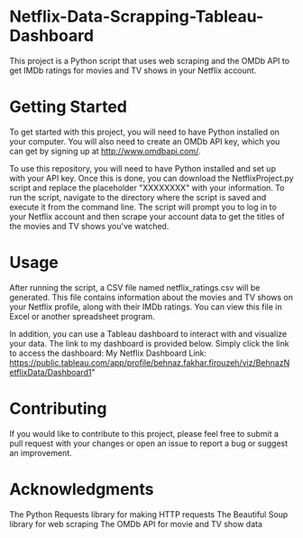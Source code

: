 # Netflix-Data-Scrapping-Tableau-Dashboard
This project is a Python script that uses web scraping and the OMDb API to get IMDb ratings for movies and TV shows in your Netflix account.

# Getting Started
To get started with this project, you will need to have Python installed on your computer. You will also need to create an OMDb API key, which you can get by signing up at http://www.omdbapi.com/.

To use this repository, you will need to have Python installed and set up with your API key. Once this is done, you can download the NetflixProject.py script and replace the placeholder "XXXXXXXX" with your information. To run the script, navigate to the directory where the script is saved and execute it from the command line. The script will prompt you to log in to your Netflix account and then scrape your account data to get the titles of the movies and TV shows you've watched.

# Usage
After running the script, a CSV file named netflix_ratings.csv will be generated. This file contains information about the movies and TV shows on your Netflix profile, along with their IMDb ratings. You can view this file in Excel or another spreadsheet program.

In addition, you can use a Tableau dashboard to interact with and visualize your data. The link to my dashboard is provided below. Simply click the link to access the dashboard:
My Netflix Dashboard Link: https://public.tableau.com/app/profile/behnaz.fakhar.firouzeh/viz/BehnazNetflixData/Dashboard1"

# Contributing
If you would like to contribute to this project, please feel free to submit a pull request with your changes or open an issue to report a bug or suggest an improvement.


# Acknowledgments
The Python Requests library for making HTTP requests
The Beautiful Soup library for web scraping
The OMDb API for movie and TV show data


